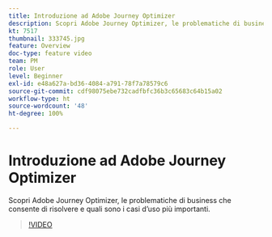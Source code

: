 ```yaml
---
title: Introduzione ad Adobe Journey Optimizer
description: Scopri Adobe Journey Optimizer, le problematiche di business che cosnente di risolvere e quali sono i casi d’uso più importanti.
kt: 7517
thumbnail: 333745.jpg
feature: Overview
doc-type: feature video
team: PM
role: User
level: Beginner
exl-id: e48a627a-bd36-4084-a791-78f7a78579c6
source-git-commit: cdf98075ebe732cadfbfc36b3c65683c64b15a02
workflow-type: ht
source-wordcount: '48'
ht-degree: 100%

---
```


# Introduzione ad Adobe Journey Optimizer

Scopri Adobe Journey Optimizer, le problematiche di business che consente di risolvere e quali sono i casi d’uso più importanti.

>[!VIDEO](https://video.tv.adobe.com/v/333745?quality=12)

